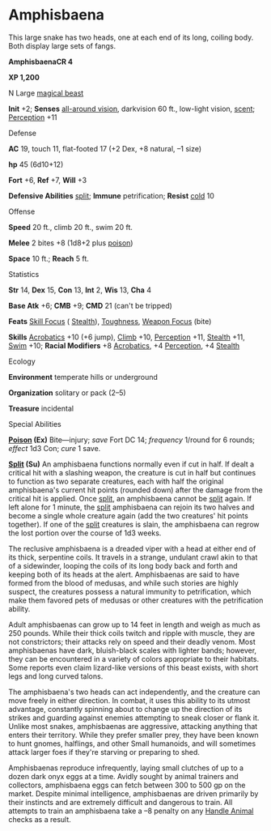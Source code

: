 # Amphisbaena

This large snake has two heads, one at each end of its long, coiling body. Both display large sets of fangs.

**AmphisbaenaCR 4**

**XP 1,200**

N Large [magical beast](/pathfinderRPG/prd/monsters/creatureTypes.html#_magical-beast)

**Init** +2; **Senses** [all-around vision](/pathfinderRPG/prd/monsters/universalMonsterRules.html#_all-around-vision), darkvision 60 ft., low-light vision, [scent](/pathfinderRPG/prd/monsters/universalMonsterRules.html#_scent); [Perception](/pathfinderRPG/prd/additionalMonsters/../skills/perception.html#_perception) +11

Defense

**AC** 19, touch 11, flat-footed 17 (+2 Dex, +8 natural, –1 size)

**hp** 45 (6d10+12)

**Fort** +6, **Ref** +7, **Will** +3

**Defensive Abilities** [split](/pathfinderRPG/prd/monsters/universalMonsterRules.html#_split); **Immune** petrification; **Resist** [cold](/pathfinderRPG/prd/monsters/creatureTypes.html#_cold-subtype) 10

Offense

**Speed** 20 ft., climb 20 ft., swim 20 ft.

**Melee** 2 bites +8 (1d8+2 plus [poison](/pathfinderRPG/prd/monsters/universalMonsterRules.html#_poison-(ex-or-su)))

**Space** 10 ft.; **Reach** 5 ft.

Statistics

**Str** 14, **Dex** 15, **Con** 13, **Int** 2, **Wis** 13, **Cha** 4

**Base Atk** +6; **CMB** +9; **CMD** 21 (can't be tripped)

**Feats** [Skill Focus](/pathfinderRPG/prd/additionalMonsters/../feats.html#_skill-focus) ( [Stealth](/pathfinderRPG/prd/additionalMonsters/../skills/stealth.html#_stealth)), [Toughness](/pathfinderRPG/prd/additionalMonsters/../feats.html#_toughness), [Weapon Focus](/pathfinderRPG/prd/additionalMonsters/../feats.html#_weapon-focus) (bite)

**Skills** [Acrobatics](/pathfinderRPG/prd/additionalMonsters/../skills/acrobatics.html#_acrobatics) +10 (+6 jump), [Climb](/pathfinderRPG/prd/additionalMonsters/../skills/climb.html#_climb) +10, [Perception](/pathfinderRPG/prd/additionalMonsters/../skills/perception.html#_perception) +11, [Stealth](/pathfinderRPG/prd/additionalMonsters/../skills/stealth.html#_stealth) +11, [Swim](/pathfinderRPG/prd/additionalMonsters/../skills/swim.html#_swim) +10; **Racial Modifiers** +8 [Acrobatics](/pathfinderRPG/prd/additionalMonsters/../skills/acrobatics.html#_acrobatics), +4 [Perception](/pathfinderRPG/prd/additionalMonsters/../skills/perception.html#_perception), +4 [Stealth](/pathfinderRPG/prd/additionalMonsters/../skills/stealth.html#_stealth)

Ecology

**Environment** temperate hills or underground

**Organization** solitary or pack (2–5)

**Treasure** incidental

Special Abilities

**[Poison](/pathfinderRPG/prd/monsters/universalMonsterRules.html#_poison-(ex-or-su)) (Ex)** Bite—injury; _save_ Fort DC 14; _frequency_ 1/round for 6 rounds; _effect_ 1d3 Con; _cure_ 1 save.

**[Split](/pathfinderRPG/prd/monsters/universalMonsterRules.html#_split) (Su)** An amphisbaena functions normally even if cut in half. If dealt a critical hit with a slashing weapon, the creature is cut in half but continues to function as two separate creatures, each with half the original amphisbaena's current hit points (rounded down) after the damage from the critical hit is applied. Once [split](/pathfinderRPG/prd/monsters/universalMonsterRules.html#_split), an amphisbaena cannot be [split](/pathfinderRPG/prd/monsters/universalMonsterRules.html#_split) again. If left alone for 1 minute, the [split](/pathfinderRPG/prd/monsters/universalMonsterRules.html#_split) amphisbaena can rejoin its two halves and become a single whole creature again (add the two creatures' hit points together). If one of the [split](/pathfinderRPG/prd/monsters/universalMonsterRules.html#_split) creatures is slain, the amphisbaena can regrow the lost portion over the course of 1d3 weeks.

The reclusive amphisbaena is a dreaded viper with a head at either end of its thick, serpentine coils. It travels in a strange, undulant crawl akin to that of a sidewinder, looping the coils of its long body back and forth and keeping both of its heads at the alert. Amphisbaenas are said to have formed from the blood of medusas, and while such stories are highly suspect, the creatures possess a natural immunity to petrification, which make them favored pets of medusas or other creatures with the petrification ability.

Adult amphisbaenas can grow up to 14 feet in length and weigh as much as 250 pounds. While their thick coils twitch and ripple with muscle, they are not constrictors; their attacks rely on speed and their deadly venom. Most amphisbaenas have dark, bluish-black scales with lighter bands; however, they can be encountered in a variety of colors appropriate to their habitats. Some reports even claim lizard-like versions of this beast exists, with short legs and long curved talons.

The amphisbaena's two heads can act independently, and the creature can move freely in either direction. In combat, it uses this ability to its utmost advantage, constantly spinning about to change up the direction of its strikes and guarding against enemies attempting to sneak closer or flank it. Unlike most snakes, amphisbaenas are aggressive, attacking anything that enters their territory. While they prefer smaller prey, they have been known to hunt gnomes, halflings, and other Small humanoids, and will sometimes attack larger foes if they're starving or preparing to shed.

Amphisbaenas reproduce infrequently, laying small clutches of up to a dozen dark onyx eggs at a time. Avidly sought by animal trainers and collectors, amphisbaena eggs can fetch between 300 to 500 gp on the market. Despite minimal intelligence, amphisbaenas are driven primarily by their instincts and are extremely difficult and dangerous to train. All attempts to train an amphisbaena take a –8 penalty on any [Handle Animal](/pathfinderRPG/prd/additionalMonsters/../skills/handleAnimal.html#_handle-animal) checks as a result.

